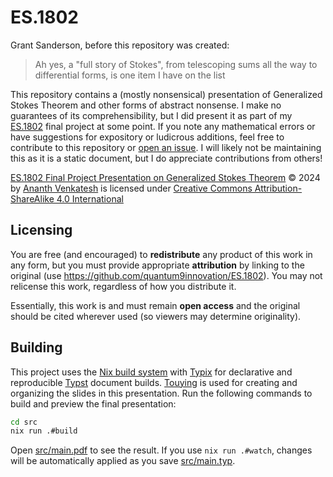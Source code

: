 # ES.1802

Grant Sanderson, before this repository was created:

> Ah yes, a "full story of Stokes", from telescoping sums all the way to differential forms, is one item I have on the list

This repository contains a (mostly nonsensical) presentation of Generalized Stokes Theorem and other forms of abstract nonsense.
I make no guarantees of its comprehensibility, but I did present it as part of my [ES.1802](https://student.mit.edu/catalog/archive/fall/search.cgi?search=ES.1802&style=verbatim) final project at some point.
If you note any mathematical errors or have suggestions for expository or ludicrous additions, feel free to contribute to this repository or [open an issue](https://github.com/quantum9Innovation/ES.1802/issues/new).
I will likely not be maintaining this as it is a static document, but I do appreciate contributions from others!

[ES.1802 Final Project Presentation on Generalized Stokes Theorem](https://github.com/quantum9Innovation/ES.1802) © 2024 by [Ananth Venkatesh](https://web.mit.edu/ananthv/www/) is licensed under [Creative Commons Attribution-ShareAlike 4.0 International](https://creativecommons.org/licenses/by-sa/4.0/?ref=chooser-v1)

## Licensing

You are free (and encouraged) to **redistribute** any product of this work in any form, but you must provide appropriate **attribution** by linking to the original (use <https://github.com/quantum9innovation/ES.1802>).
You may not relicense this work, regardless of how you distribute it.

Essentially, this work is and must remain **open access** and the original should be cited wherever used (so viewers may determine originality).

## Building

This project uses the [Nix build system](https://nixos.org/) with [Typix](https://loqusion.github.io/typix/) for declarative and reproducible [Typst](https://typst.app/) document builds.
[Touying](https://touying-typ.github.io/) is used for creating and organizing the slides in this presentation.
Run the following commands to build and preview the final presentation:

```sh
cd src
nix run .#build
```

Open [src/main.pdf](./src/main.pdf) to see the result.
If you use `nix run .#watch`, changes will be automatically applied as you save [src/main.typ](./src/main.typ).
